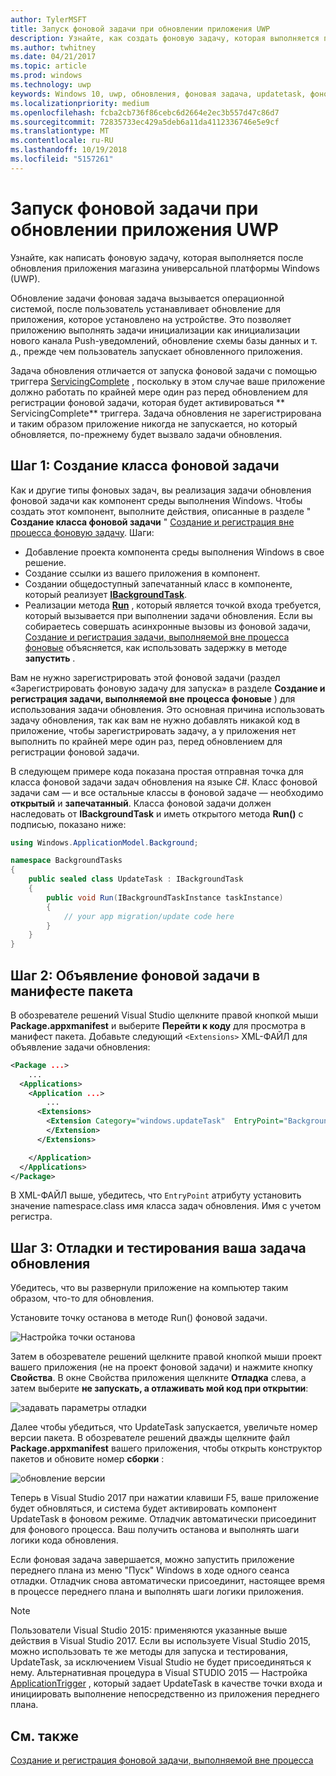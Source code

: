 ```yaml
---
author: TylerMSFT
title: Запуск фоновой задачи при обновлении приложения UWP
description: Узнайте, как создать фоновую задачу, которая выполняется при обновлении приложения магазина универсальной платформы Windows (UWP).
ms.author: twhitney
ms.date: 04/21/2017
ms.topic: article
ms.prod: windows
ms.technology: uwp
keywords: Windows 10, uwp, обновления, фоновая задача, updatetask, фоновой задачи
ms.localizationpriority: medium
ms.openlocfilehash: fcba2cb736f86cebc6d2664e2ec3b557d47c86d7
ms.sourcegitcommit: 72835733ec429a5deb6a11da4112336746e5e9cf
ms.translationtype: MT
ms.contentlocale: ru-RU
ms.lasthandoff: 10/19/2018
ms.locfileid: "5157261"
---
```

# <a name="run-a-background-task-when-your-uwp-app-is-updated"></a>Запуск фоновой задачи при обновлении приложения UWP

Узнайте, как написать фоновую задачу, которая выполняется после обновления приложения магазина универсальной платформы Windows (UWP).

Обновление задачи фоновая задача вызывается операционной системой, после пользователь устанавливает обновление для приложения, которое установлено на устройстве. Это позволяет приложению выполнять задачи инициализации как инициализации нового канала Push-уведомлений, обновление схемы базы данных и т. д., прежде чем пользователь запускает обновленного приложения.

Задача обновления отличается от запуска фоновой задачи с помощью триггера [ServicingComplete](https://docs.microsoft.com/uwp/api/Windows.ApplicationModel.Background.SystemTriggerType) , поскольку в этом случае ваше приложение должно работать по крайней мере один раз перед обновлением для регистрации фоновой задачи, которая будет активироваться ** ServicingComplete** триггера.  Задача обновления не зарегистрирована и таким образом приложение никогда не запускается, но который обновляется, по-прежнему будет вызвало задачи обновления.

## <a name="step-1-create-the-background-task-class"></a>Шаг 1: Создание класса фоновой задачи

Как и другие типы фоновых задач, вы реализация задачи обновления фоновой задачи как компонент среды выполнения Windows. Чтобы создать этот компонент, выполните действия, описанные в разделе " **Создание класса фоновой задачи** " [Создание и регистрация вне процесса фоновую задачу](https://docs.microsoft.com/windows/uwp/launch-resume/create-and-register-a-background-task). Шаги:

- Добавление проекта компонента среды выполнения Windows в свое решение.
- Создание ссылки из вашего приложения в компонент.
- Создании общедоступный запечатанный класс в компоненте, который реализует [**IBackgroundTask**](https://msdn.microsoft.com/library/windows/apps/br224794).
- Реализации метода [**Run**](https://msdn.microsoft.com/library/windows/apps/br224811) , который является точкой входа требуется, который вызывается при выполнении задачи обновления. Если вы собираетесь совершать асинхронные вызовы из фоновой задачи, [Создание и регистрация задачи, выполняемой вне процесса фоновые](https://docs.microsoft.com/windows/uwp/launch-resume/create-and-register-a-background-task) объясняется, как использовать задержку в методе **запустить** .

Вам не нужно зарегистрировать этой фоновой задачи (раздел «Зарегистрировать фоновую задачу для запуска» в разделе **Создание и регистрация задачи, выполняемой вне процесса фоновые** ) для использования задачи обновления. Это основная причина использовать задачу обновления, так как вам не нужно добавлять никакой код в приложение, чтобы зарегистрировать задачу, а у приложения нет выполнить по крайней мере один раз, перед обновлением для регистрации фоновой задачи.

В следующем примере кода показана простая отправная точка для класса фоновой задачи задач обновления на языке C#. Класс фоновой задачи сам — и все остальные классы в фоновой задаче — необходимо **открытый** и **запечатанный**. Класса фоновой задачи должен наследовать от **IBackgroundTask** и иметь открытого метода **Run()** с подписью, показано ниже:

```cs
using Windows.ApplicationModel.Background;

namespace BackgroundTasks
{
    public sealed class UpdateTask : IBackgroundTask
    {
        public void Run(IBackgroundTaskInstance taskInstance)
        {
            // your app migration/update code here
        }
    }
}
```

## <a name="step-2-declare-your-background-task-in-the-package-manifest"></a>Шаг 2: Объявление фоновой задачи в манифесте пакета

В обозревателе решений Visual Studio щелкните правой кнопкой мыши **Package.appxmanifest** и выберите **Перейти к коду** для просмотра в манифест пакета. Добавьте следующий `<Extensions>` XML-ФАЙЛ для объявление задачи обновления:

```XML
<Package ...>
    ...
  <Applications>  
    <Application ...>  
        ...
      <Extensions>  
        <Extension Category="windows.updateTask"  EntryPoint="BackgroundTasks.UpdateTask">  
        </Extension>  
      </Extensions>

    </Application>  
  </Applications>  
</Package>
```

В XML-ФАЙЛ выше, убедитесь, что `EntryPoint` атрибуту установить значение namespace.class имя класса задач обновления. Имя с учетом регистра.

## <a name="step-3-debugtest-your-update-task"></a>Шаг 3: Отладки и тестирования ваша задача обновления

Убедитесь, что вы развернули приложение на компьютер таким образом, что-то для обновления.

Установите точку останова в методе Run() фоновой задачи.

![Настройка точки останова](images/run-func-breakpoint.png)

Затем в обозревателе решений щелкните правой кнопкой мыши проект вашего приложения (не на проект фоновой задачи) и нажмите кнопку **Свойства**. В окне Свойства приложения щелкните **Отладка** слева, а затем выберите **не запускать, а отлаживать мой код при открытии**:

![задавать параметры отладки](images/do-not-launch-but-debug.png)

Далее чтобы убедиться, что UpdateTask запускается, увеличьте номер версии пакета. В обозревателе решений дважды щелкните файл **Package.appxmanifest** вашего приложения, чтобы открыть конструктор пакетов и обновите номер **сборки** :

![обновление версии](images/bump-version.png)

Теперь в Visual Studio 2017 при нажатии клавиши F5, ваше приложение будет обновляться, и система будет активировать компонент UpdateTask в фоновом режиме. Отладчик автоматически присоединит для фонового процесса. Ваш получить останова и выполнять шаги логики кода обновления.

Если фоновая задача завершается, можно запустить приложение переднего плана из меню "Пуск" Windows в ходе одного сеанса отладки. Отладчик снова автоматически присоединит, настоящее время в процессе переднего плана и выполнять шаги логики приложения.

> [!NOTE]
> Пользователи Visual Studio 2015: применяются указанные выше действия в Visual Studio 2017. Если вы используете Visual Studio 2015, можно использовать те же методы для запуска и тестирования, UpdateTask, за исключением Visual Studio не будет присоединяться к нему. Альтернативная процедура в Visual STUDIO 2015 — Настройка [ApplicationTrigger](https://docs.microsoft.com/windows/uwp/launch-resume/trigger-background-task-from-app) , который задает UpdateTask в качестве точки входа и инициировать выполнение непосредственно из приложения переднего плана.

## <a name="see-also"></a>См. также

[Создание и регистрация фоновой задачи, выполняемой вне процесса](https://docs.microsoft.com/windows/uwp/launch-resume/create-and-register-a-background-task)
